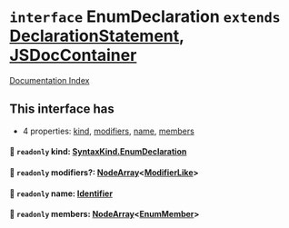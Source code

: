 # `interface` EnumDeclaration `extends` [DeclarationStatement](../interface.DeclarationStatement/README.md), [JSDocContainer](../interface.JSDocContainer/README.md)

[Documentation Index](../README.md)

## This interface has

- 4 properties:
[kind](#-readonly-kind-syntaxkindenumdeclaration),
[modifiers](#-readonly-modifiers-nodearraymodifierlike),
[name](#-readonly-name-identifier),
[members](#-readonly-members-nodearrayenummember)


#### 📄 `readonly` kind: [SyntaxKind.EnumDeclaration](../enum.SyntaxKind/README.md#enumdeclaration--266)



#### 📄 `readonly` modifiers?: [NodeArray](../interface.NodeArray/README.md)\<[ModifierLike](../type.ModifierLike/README.md)>



#### 📄 `readonly` name: [Identifier](../interface.Identifier/README.md)



#### 📄 `readonly` members: [NodeArray](../interface.NodeArray/README.md)\<[EnumMember](../interface.EnumMember/README.md)>



